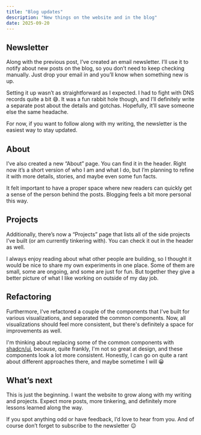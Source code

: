 ```yaml
---
title: "Blog updates"
description: "New things on the website and in the blog"
date: 2025-09-20
---
```


## Newsletter

Along with the previous post, I’ve created an email newsletter. I’ll use it to
notify about new posts on the blog, so you don’t need to keep checking manually.
Just drop your email in and you’ll know when something new is up.

Setting it up wasn’t as straightforward as I expected. I had to fight with DNS
records quite a bit 😅. It was a fun rabbit hole though, and I’ll definitely write
a separate post about the details and gotchas. Hopefully, it’ll save someone else
the same headache.

For now, if you want to follow along with my writing, the newsletter is the easiest
way to stay updated.

## About

I’ve also created a new “About” page. You can find it in the header. Right now
it’s a short version of who I am and what I do, but I’m planning to refine it
with more details, stories, and maybe even some fun facts.

It felt important to have a proper space where new readers can quickly get a sense
of the person behind the posts. Blogging feels a bit more personal this way.

## Projects

Additionally, there’s now a “Projects” page that lists all of the side projects
I’ve built (or am currently tinkering with). You can check it out in the header
as well.

I always enjoy reading about what other people are building, so I thought it would
be nice to share my own experiments in one place. Some of them are small, some
are ongoing, and some are just for fun. But together they give a better picture
of what I like working on outside of my day job.

## Refactoring

Furthermore, I've refactored a couple of the components that I've built for various
visualizations, and separated the common components. Now, all visualizations should
feel more consistent, but there's definitely a space for improvements as well.

I'm thinking about replacing some of the common components with [shadcn/ui](https://ui.shadcn.com/),
because, quite frankly, I'm not so great at design, and these components look a
lot more consistent. Honestly, I can go on quite a rant about different approaches
there, and maybe sometime I will 😀

## What’s next

This is just the beginning. I want the website to grow along with my writing and
projects. Expect more posts, more tinkering, and definitely more lessons learned
along the way.

If you spot anything odd or have feedback, I’d love to hear from you. And of course
don’t forget to subscribe to the newsletter 😉
